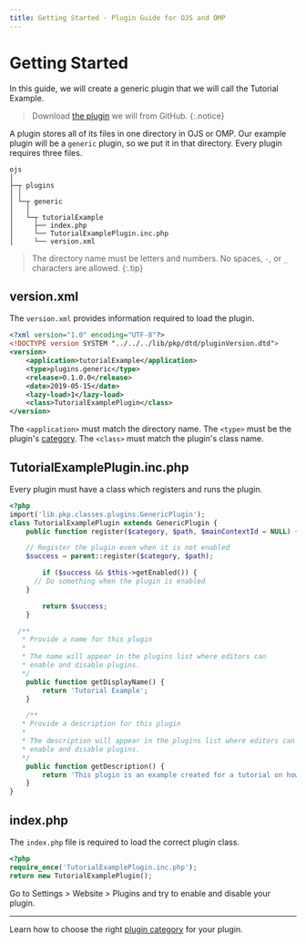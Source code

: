 ```yaml
---
title: Getting Started - Plugin Guide for OJS and OMP
---
```


# Getting Started

In this guide, we will create a generic plugin that we will call the Tutorial Example.

> Download [the plugin](https://github.com/pkp/tutorialExample) we will from GitHub.
{:.notice}

A plugin stores all of its files in one directory in OJS or OMP. Our example plugin will be a `generic` plugin, so we put it in that directory. Every plugin requires three files.

```
ojs
│
├─┬ plugins
│ │
│ └─┬ generic
│   │
│   └─┬ tutorialExample
│     ├── index.php
│     └── TutorialExamplePlugin.inc.php
│     └── version.xml
```

> The directory name must be letters and numbers. No spaces, `-`, or `_` characters are allowed.
{:.tip}

## version.xml

The `version.xml` provides information required to load the plugin.

```xml
<?xml version="1.0" encoding="UTF-8"?>
<!DOCTYPE version SYSTEM "../../../lib/pkp/dtd/pluginVersion.dtd">
<version>
	<application>tutorialExample</application>
	<type>plugins.generic</type>
	<release>0.1.0.0</release>
	<date>2019-05-15</date>
	<lazy-load>1</lazy-load>
	<class>TutorialExamplePlugin</class>
</version>
```

The `<application>` must match the directory name. The `<type>` must be the plugin's [category](./categories). The `<class>` must match the plugin's class name.

## TutorialExamplePlugin.inc.php

Every plugin must have a class which registers and runs the plugin.

```php
<?php
import('lib.pkp.classes.plugins.GenericPlugin');
class TutorialExamplePlugin extends GenericPlugin {
	public function register($category, $path, $mainContextId = NULL) {

    // Register the plugin even when it is not enabled
    $success = parent::register($category, $path);

		if ($success && $this->getEnabled()) {
      // Do something when the plugin is enabled
    }

		return $success;
	}

  /**
   * Provide a name for this plugin
   *
   * The name will appear in the plugins list where editors can
   * enable and disable plugins.
   */
	public function getDisplayName() {
		return 'Tutorial Example';
	}

	/**
   * Provide a description for this plugin
   *
   * The description will appear in the plugins list where editors can
   * enable and disable plugins.
   */
	public function getDescription() {
		return 'This plugin is an example created for a tutorial on how to create a plugin.';
	}
}
```

## index.php

The `index.php` file is required to load the correct plugin class.

```php
<?php
require_once('TutorialExamplePlugin.inc.php');
return new TutorialExamplePlugin();
```

Go to Settings > Website > Plugins and try to enable and disable your plugin.

---

Learn how to choose the right [plugin category](./categories) for your plugin.
